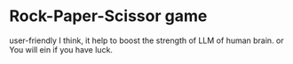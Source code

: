 # Rock-Paper-Scissor game
user-friendly
I think, it help to boost the strength of LLM of human brain.
or You will ein if you have luck.  
